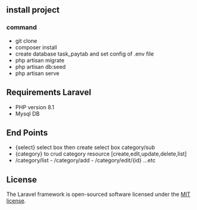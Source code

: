 
## install project

### command
- git clone  
- composer install
- create database task_paytab and set config of .env file
- php artisan migrate 
- php artisan db:seed 
- php artisan serve 
## Requirements Laravel
- PHP version 8.1
- Mysql DB 
## End Points 
 - {select}  select box then create select box category/sub
 - {category}   to crud  category resource [create,edit,update,delete,list]
 - /category/list - /category/add - /category/edit/{id} ...etc


## License

The Laravel framework is open-sourced software licensed under the [MIT license](https://opensource.org/licenses/MIT).
